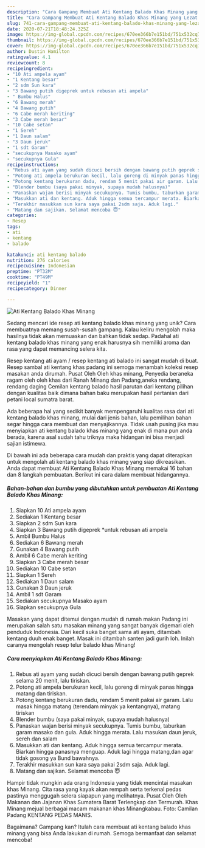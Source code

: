 ```yaml
---
description: "Cara Gampang Membuat Ati Kentang Balado Khas Minang yang Lezat Sekali"
title: "Cara Gampang Membuat Ati Kentang Balado Khas Minang yang Lezat Sekali"
slug: 741-cara-gampang-membuat-ati-kentang-balado-khas-minang-yang-lezat-sekali
date: 2020-07-21T18:48:24.325Z
image: https://img-global.cpcdn.com/recipes/670ee366b7e151bd/751x532cq70/ati-kentang-balado-khas-minang-foto-resep-utama.jpg
thumbnail: https://img-global.cpcdn.com/recipes/670ee366b7e151bd/751x532cq70/ati-kentang-balado-khas-minang-foto-resep-utama.jpg
cover: https://img-global.cpcdn.com/recipes/670ee366b7e151bd/751x532cq70/ati-kentang-balado-khas-minang-foto-resep-utama.jpg
author: Dustin Hamilton
ratingvalue: 4.1
reviewcount: 8
recipeingredient:
- "10 Ati ampela ayam"
- "1 Kentang besar"
- "2 sdm Sun kara"
- "3 Bawang putih digeprek untuk rebusan ati ampela"
- " Bumbu Halus"
- "6 Bawang merah"
- "4 Bawang putih"
- "6 Cabe merah keriting"
- "3 Cabe merah besar"
- "10 Cabe setan"
- "1 Sereh"
- "1 Daun salam"
- "3 Daun jeruk"
- "1 sdt Garam"
- "secukupnya Masako ayam"
- "secukupnya Gula"
recipeinstructions:
- "Rebus ati ayam yang sudah dicuci bersih dengan bawang putih geprek selama 20 menit, lalu tiriskan."
- "Potong ati ampela berukuran kecil, lalu goreng di minyak panas hingga matang dan tiriskan."
- "Potong kentang berukuran dadu, rendam 5 menit pakai air garam. Lalu masak hingga matang (terendam minyak ya kentangnya), matang tiriskan"
- "Blender bumbu (saya pakai minyak, supaya mudah halusnya)"
- "Panaskan wajan berisi minyak secukupnya. Tumis bumbu, taburkan garam masako dan gula. Aduk hingga merata. Lalu masukan daun jeruk, sereh dan salam"
- "Masukkan ati dan kentang. Aduk hingga semua tercampur merata. Biarkan hingga panasnya menguap. Aduk lagi hingga matang,dan agar tidak gosong ya Bund bawahnya."
- "Terakhir masukkan sun kara saya pakai 2sdm saja. Aduk lagi."
- "Matang dan sajikan. Selamat mencoba 😇"
categories:
- Resep
tags:
- ati
- kentang
- balado

katakunci: ati kentang balado 
nutrition: 276 calories
recipecuisine: Indonesian
preptime: "PT32M"
cooktime: "PT49M"
recipeyield: "1"
recipecategory: Dinner

---
```



![Ati Kentang Balado Khas Minang](https://img-global.cpcdn.com/recipes/670ee366b7e151bd/751x532cq70/ati-kentang-balado-khas-minang-foto-resep-utama.jpg)

Sedang mencari ide resep ati kentang balado khas minang yang unik? Cara membuatnya memang susah-susah gampang. Kalau keliru mengolah maka hasilnya tidak akan memuaskan dan bahkan tidak sedap. Padahal ati kentang balado khas minang yang enak harusnya sih memiliki aroma dan rasa yang dapat memancing selera kita.

Resep kentang ati ayam / resep kentang ati balado ini sangat mudah di buat. Resep sambal ati kentang khas padang ini semoga menambah koleksi resep masakan anda dirumah. Pusat Oleh Oleh khas minang, Penyedia beraneka ragam oleh oleh khas dari Ranah Minang dan Padang,aneka rendang, rendang daging Cemilan kentang balado hasil parutan dari kentang pilihan dengan kualitas baik dimana bahan baku merupakan hasil pertanian dari petani local sumatra barat.

Ada beberapa hal yang sedikit banyak mempengaruhi kualitas rasa dari ati kentang balado khas minang, mulai dari jenis bahan, lalu pemilihan bahan segar hingga cara membuat dan menyajikannya. Tidak usah pusing jika mau menyiapkan ati kentang balado khas minang yang enak di mana pun anda berada, karena asal sudah tahu triknya maka hidangan ini bisa menjadi sajian istimewa.


Di bawah ini ada beberapa cara mudah dan praktis yang dapat diterapkan untuk mengolah ati kentang balado khas minang yang siap dikreasikan. Anda dapat membuat Ati Kentang Balado Khas Minang memakai 16 bahan dan 8 langkah pembuatan. Berikut ini cara dalam membuat hidangannya.

<!--inarticleads1-->

##### Bahan-bahan dan bumbu yang dibutuhkan untuk pembuatan Ati Kentang Balado Khas Minang:

1. Siapkan 10 Ati ampela ayam
1. Sediakan 1 Kentang besar
1. Siapkan 2 sdm Sun kara
1. Siapkan 3 Bawang putih digeprek *untuk rebusan ati ampela
1. Ambil  Bumbu Halus
1. Sediakan 6 Bawang merah
1. Gunakan 4 Bawang putih
1. Ambil 6 Cabe merah keriting
1. Siapkan 3 Cabe merah besar
1. Sediakan 10 Cabe setan
1. Siapkan 1 Sereh
1. Sediakan 1 Daun salam
1. Gunakan 3 Daun jeruk
1. Ambil 1 sdt Garam
1. Sediakan secukupnya Masako ayam
1. Siapkan secukupnya Gula


Masakan yang dapat ditemui dengan mudah di rumah makan Padang ini merupakan salah satu masakan minang yang sangat banyak digemari oleh penduduk Indonesia. Dari kecil suka banget sama ati ayam, ditambah kentang duuh enak banget. Masak ini ditambah santen jadi gurih loh. Inilah caranya mengolah resep telur balado khas Minang! 

<!--inarticleads2-->

##### Cara menyiapkan Ati Kentang Balado Khas Minang:

1. Rebus ati ayam yang sudah dicuci bersih dengan bawang putih geprek selama 20 menit, lalu tiriskan.
1. Potong ati ampela berukuran kecil, lalu goreng di minyak panas hingga matang dan tiriskan.
1. Potong kentang berukuran dadu, rendam 5 menit pakai air garam. Lalu masak hingga matang (terendam minyak ya kentangnya), matang tiriskan
1. Blender bumbu (saya pakai minyak, supaya mudah halusnya)
1. Panaskan wajan berisi minyak secukupnya. Tumis bumbu, taburkan garam masako dan gula. Aduk hingga merata. Lalu masukan daun jeruk, sereh dan salam
1. Masukkan ati dan kentang. Aduk hingga semua tercampur merata. Biarkan hingga panasnya menguap. Aduk lagi hingga matang,dan agar tidak gosong ya Bund bawahnya.
1. Terakhir masukkan sun kara saya pakai 2sdm saja. Aduk lagi.
1. Matang dan sajikan. Selamat mencoba 😇


Hampir tidak mungkin ada orang Indonesia yang tidak mencintai masakan khas Minang. Cita rasa yang kayak akan rempah serta terkenal pedas pastinya menggugah selera siapapun yang melihatnya. Pusat Oleh Oleh Makanan dan Jajanan Khas Sumatera Barat Terlengkap dan Termurah. Khas Minang mejual berbagai macam makanan khas Minangkabau. Foto: Camilan Padang KENTANG PEDAS MANIS. 

Bagaimana? Gampang kan? Itulah cara membuat ati kentang balado khas minang yang bisa Anda lakukan di rumah. Semoga bermanfaat dan selamat mencoba!

